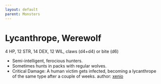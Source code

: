 ```yaml
---
layout: default
parent: Monsters
---
```

# Lycanthrope, Werewolf
4 HP, 12 STR, 14 DEX, 12 WIL, claws (d4+d4) or bite (d6)
- Semi-intelligent, ferocious hunters.
- Sometimes hunts in packs with regular wolves. 
- Critical Damage: A human victim gets infected, becoming a lycanthrope of the same type after a couple of weeks.
author: [xenio](https://xenioinabottle.blogspot.com)
